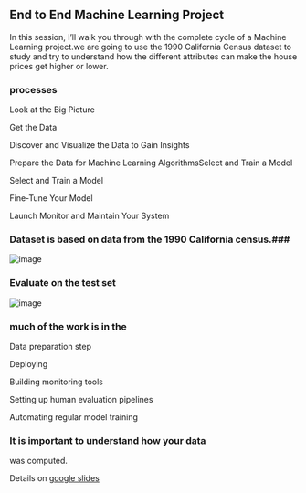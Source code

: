 ## End to End Machine Learning Project ##

In this session, I’ll walk you through with the complete cycle of a Machine Learning project.we are going to use the 1990 California Census dataset to study and try to understand how the different attributes can make the house prices get higher or lower. 

### processes ###
Look at the Big Picture 

Get the Data

Discover and Visualize the Data to Gain Insights

Prepare the Data for Machine Learning AlgorithmsSelect and Train a Model  

Select and Train a Model

Fine-Tune Your Model

Launch Monitor and Maintain Your System  


### Dataset is based on data from the 1990 California census.###
![image](https://user-images.githubusercontent.com/55336314/186586086-ba51ef2a-1c11-423b-a62e-44f8c5821e25.png)

### Evaluate on the test set
![image](https://user-images.githubusercontent.com/55336314/186596586-92981a65-e4eb-435e-bb4b-bd524ce07a3d.png)

### much of the work is in the ###
Data preparation step

Deploying

Building monitoring tools

Setting up human evaluation pipelines 

Automating regular model training

### It is important to understand how your data
was computed.


Details on [google slides](https://docs.google.com/presentation/d/1ig26fcddLXHQNdbC1rNxheb_8D2kprYPfEMfnctomrM/edit?usp=sharing)
